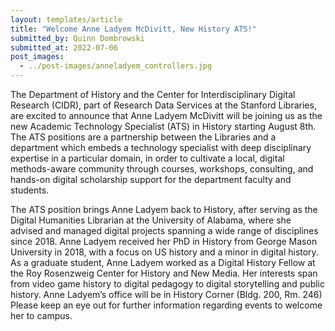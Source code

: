 ```yaml
---
layout: templates/article
title: "Welcome Anne Ladyem McDivitt, New History ATS!"
submitted_by: Quinn Dombrowski
submitted_at: 2022-07-06
post_images:
  - ../post-images/anneladyem_controllers.jpg
---
```


The Department of History and the Center for Interdisciplinary Digital Research (CIDR), part of Research Data Services at the Stanford Libraries, are excited to announce that Anne Ladyem McDivitt will be joining us as the new Academic Technology Specialist (ATS) in History starting August 8th. The ATS positions are a partnership between the Libraries and a department which embeds a technology specialist with deep disciplinary expertise in a particular domain, in order to cultivate a local, digital methods-aware community through courses, workshops, consulting, and hands-on digital scholarship support for the department faculty and students.

The ATS position brings Anne Ladyem back to History, after serving as the Digital Humanities Librarian at the University of Alabama, where she advised and managed digital projects spanning a wide range of disciplines since 2018. Anne Ladyem received her PhD in History from George Mason University in 2018, with a focus on US history and a minor in digital history. As a graduate student, Anne Ladyem worked as a Digital History Fellow at the Roy Rosenzweig Center for History and New Media. Her interests span from video game history to digital pedagogy to digital storytelling and public history. Anne Ladyem’s office will be in History Corner (Bldg. 200, Rm. 246)  Please keep an eye out for further information regarding events to welcome her to campus.